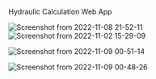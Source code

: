 Hydraulic Calculation Web App

![Screenshot from 2022-11-08 21-52-11](https://user-images.githubusercontent.com/109771302/200672846-47d4c853-1c69-4275-acdd-5423a414e788.png)
![Screenshot from 2022-11-02 15-29-09](https://user-images.githubusercontent.com/109771302/200674796-147617c9-c615-4afc-8cdb-d3b04edac8c9.png)



![Screenshot from 2022-11-09 00-51-14](https://user-images.githubusercontent.com/109771302/200701156-8692c2c1-a1d9-4db8-ae0a-80fb2e8b088f.png)







![Screenshot from 2022-11-09 00-48-26](https://user-images.githubusercontent.com/109771302/200700826-8dff97a5-e699-4794-bdc9-1b344b9f1a3e.png)

